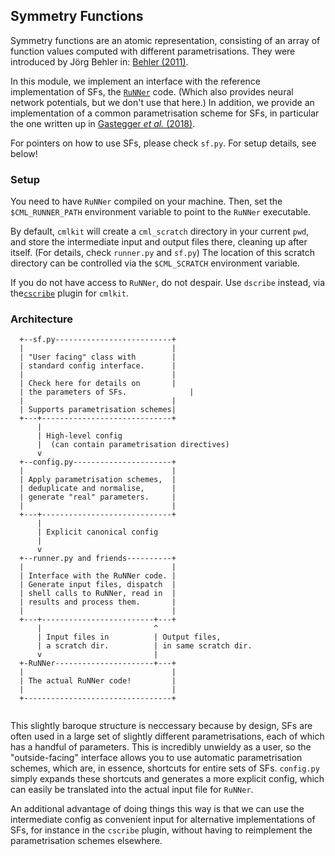 ## Symmetry Functions

Symmetry functions are an atomic representation, consisting of an array of function values computed with different parametrisations. They were introduced by Jörg Behler in: [Behler (2011)](https://doi.org/10.1063/1.3553717).

In this module, we implement an interface with the reference implementation of SFs, the [`RuNNer`](https://gitlab.com/TheochemGoettingen/RuNNer) code. (Which also provides neural network potentials, but we don't use that here.) In addition, we provide an implementation of a common parametrisation scheme for SFs, in particular the one written up in [Gastegger *et al.* (2018)](https://doi.org/10.1063/1.5019667).

For pointers on how to use SFs, please check `sf.py`. For setup details, see below!

### Setup

You need to have `RuNNer` compiled on your machine. Then, set the `$CML_RUNNER_PATH` environment variable to point to the `RuNNer` executable.

By default, `cmlkit` will create a `cml_scratch` directory in your current `pwd`, and store the intermediate input and output files there, cleaning up after itself. (For details, check `runner.py` and `sf.py`) The location of this scratch directory can be controlled via the `$CML_SCRATCH` environment variable.

If you do not have access to `RuNNer`, do not despair. Use `dscribe` instead, via the[`cscribe`](https://github.com/sirmarcel/cscribe) plugin for `cmlkit`.

### Architecture

```
  +--sf.py--------------------------+
  |                                 |
  | "User facing" class with        |
  | standard config interface.      |
  |                                 |
  | Check here for details on       |
  | the parameters of SFs.			    |
  |                                 |
  | Supports parametrisation schemes|
  +---+-----------------------------+
      |
      | High-level config
      |  (can contain parametrisation directives)
      v
  +--config.py----------------------+
  |                                 |
  | Apply parametrisation schemes,  |
  | deduplicate and normalise,      |
  | generate "real" parameters.     |
  |                                 |
  +---+-----------------------------+
      |
      | Explicit canonical config
      | 
      v
  +--runner.py and friends----------+
  |                                 |
  | Interface with the RuNNer code. |
  | Generate input files, dispatch  |
  | shell calls to RuNNer, read in  |
  | results and process them.       |
  |                                 |
  +---+-------------------------+---+
      |                         ^
      | Input files in          | Output files,
      | a scratch dir.          | in same scratch dir.
      v                         |
  +-RuNNer----------------------+---+
  |                                 |
  | The actual RuNNer code!         |
  |                                 |
  +---------------------------------+
  
```

This slightly baroque structure is neccessary because by design, SFs are often used in a large set of slightly different parametrisations, each of which has a handful of parameters. This is incredibly unwieldy as a user, so the "outside-facing" interface allows you to use automatic parametrisation schemes, which are, in essence, shortcuts for entire sets of SFs. `config.py` simply expands these shortcuts and generates a more explicit config, which can easily be translated into the actual input file for `RuNNer`.

An additional advantage of doing things this way is that we can use the intermediate config as convenient input for alternative implementations of SFs, for instance in the `cscribe` plugin, without having to reimplement the parametrisation schemes elsewhere.
